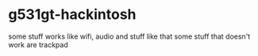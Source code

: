 # g531gt-hackintosh

some stuff works like wifi, audio and stuff like that
some stuff that doesn't work are trackpad
